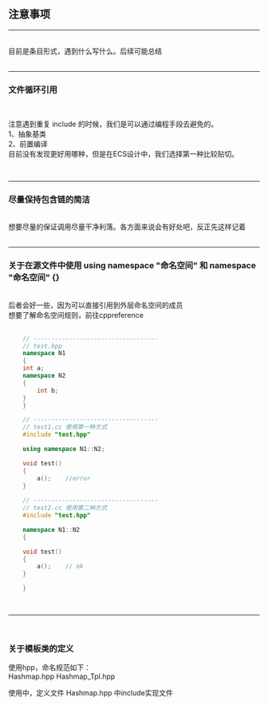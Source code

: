 ## 注意事项

---
</br>
目前是条目形式，遇到什么写什么。后续可能总结</br>
</br>

---

### 文件循环引用
</br>

注意遇到重复 include 的时候，我们是可以通过编程手段去避免的。</br>
1、抽象基类</br>
2、前置编译</br>
目前没有发现更好用哪种，但是在ECS设计中，我们选择第一种比较贴切。</br>

</br>

---

### 尽量保持包含链的简洁

</br>
想要尽量的保证调用尽量干净利落。各方面来说会有好处吧，反正先这样记着</br>
</br>

---

### 关于在源文件中使用 using namespace "命名空间" 和 namespace "命名空间" {}

</br>
后者会好一些，因为可以直接引用到外层命名空间的成员</br>
想要了解命名空间规则，前往cppreference</br>
</br>

``` cpp
    // -----------------------------------
    // test.hpp
    namespace N1
    {
    int a;
    namespace N2
    {
        int b;
    } 
    }

    // -----------------------------------
    // test1.cc 使用第一种方式
    #include "test.hpp"

    using namespace N1::N2;

    void test()
    {
        a();    //error
    }
    
    // -----------------------------------
    // test2.cc 使用第二种方式
    #include "test.hpp"

    namespace N1::N2
    {

    void test()
    {
        a();    // ok
    }

    }
```

</br>

---

</br>


### 关于模板类的定义

使用hpp，命名规范如下：</br>
Hashmap.hpp
Hashmap_Tpl.hpp

使用中，定义文件 Hashmap.hpp 中include实现文件